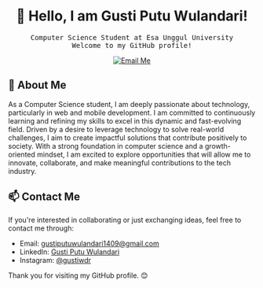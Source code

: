 <h1 align="center">👋 Hello, I am Gusti Putu Wulandari!</h1>

<p align="center">
  <samp>Computer Science Student at Esa Unggul University</samp>
  <br>
  <samp>Welcome to my GitHub profile!</samp>
</p>

<p align="center">
  <a href="mailto:gustiputuwulandari1409@gmail.com">
    <img src="https://img.shields.io/badge/-Email Me-red?style=flat&logo=Gmail&logoColor=white" alt="Email Me">
  </a>
</p>

## 🚀 About Me
As a Computer Science student, I am deeply passionate about technology, particularly in web and mobile development. I am committed to continuously learning and refining my skills to excel in this dynamic and fast-evolving field. Driven by a desire to leverage technology to solve real-world challenges, I aim to create impactful solutions that contribute positively to society. With a strong foundation in computer science and a growth-oriented mindset, I am excited to explore opportunities that will allow me to innovate, collaborate, and make meaningful contributions to the tech industry.

## 📫 Contact Me

If you're interested in collaborating or just exchanging ideas, feel free to contact me through:

- Email: [gustiputuwulandari1409@gmail.com](mailto:gustiputuwulandari1409@gmail.com)
- LinkedIn: [Gusti Putu Wulandari](https://www.linkedin.com/in/gustiputuwulandari/)
- Instagram: [@gustiwdr](https://www.instagram.com/gustiwdr)

Thank you for visiting my GitHub profile. 😊
